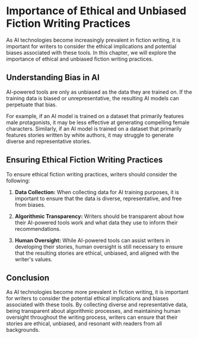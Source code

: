 Importance of Ethical and Unbiased Fiction Writing Practices
==============================================================================================================================

As AI technologies become increasingly prevalent in fiction writing, it is important for writers to consider the ethical implications and potential biases associated with these tools. In this chapter, we will explore the importance of ethical and unbiased fiction writing practices.

Understanding Bias in AI
------------------------

AI-powered tools are only as unbiased as the data they are trained on. If the training data is biased or unrepresentative, the resulting AI models can perpetuate that bias.

For example, if an AI model is trained on a dataset that primarily features male protagonists, it may be less effective at generating compelling female characters. Similarly, if an AI model is trained on a dataset that primarily features stories written by white authors, it may struggle to generate diverse and representative stories.

Ensuring Ethical Fiction Writing Practices
------------------------------------------

To ensure ethical fiction writing practices, writers should consider the following:

1. **Data Collection:** When collecting data for AI training purposes, it is important to ensure that the data is diverse, representative, and free from biases.

2. **Algorithmic Transparency:** Writers should be transparent about how their AI-powered tools work and what data they use to inform their recommendations.

3. **Human Oversight:** While AI-powered tools can assist writers in developing their stories, human oversight is still necessary to ensure that the resulting stories are ethical, unbiased, and aligned with the writer's values.

Conclusion
----------

As AI technologies become more prevalent in fiction writing, it is important for writers to consider the potential ethical implications and biases associated with these tools. By collecting diverse and representative data, being transparent about algorithmic processes, and maintaining human oversight throughout the writing process, writers can ensure that their stories are ethical, unbiased, and resonant with readers from all backgrounds.
